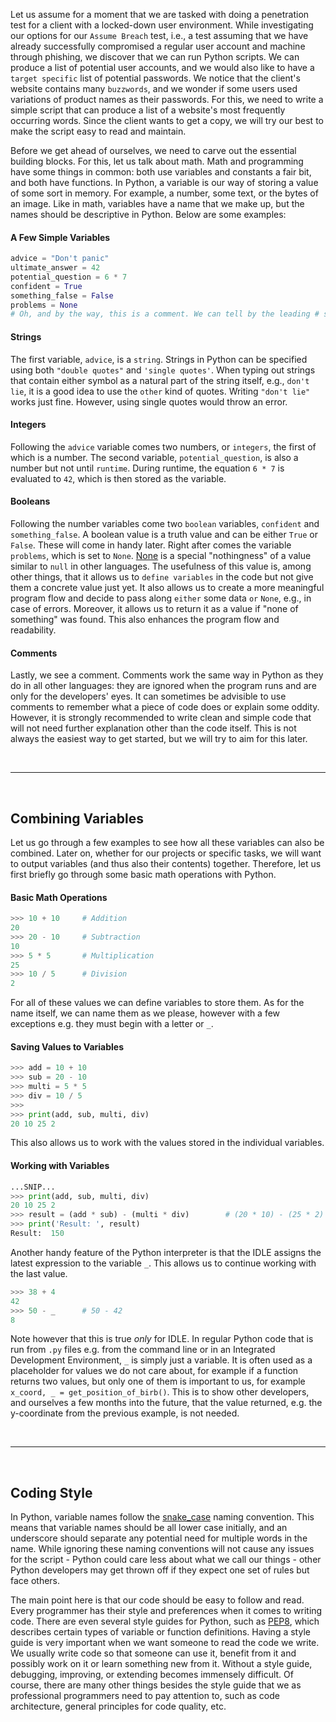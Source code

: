 Let us assume for a moment that we are tasked with doing a penetration test for a client with a locked-down user environment. While investigating our options for our `Assume Breach` test, i.e., a test assuming that we have already successfully compromised a regular user account and machine through phishing, we discover that we can run Python scripts. We can produce a list of potential user accounts, and we would also like to have a `target specific` list of potential passwords. We notice that the client's website contains many `buzzwords`, and we wonder if some users used variations of product names as their passwords. For this, we need to write a simple script that can produce a list of a website's most frequently occurring words. Since the client wants to get a copy, we will try our best to make the script easy to read and maintain.

Before we get ahead of ourselves, we need to carve out the essential building blocks. For this, let us talk about math. Math and programming have some things in common: both use variables and constants a fair bit, and both have functions. In Python, a variable is our way of storing a value of some sort in memory. For example, a number, some text, or the bytes of an image. Like in math, variables have a name that we make up, but the names should be descriptive in Python. Below are some examples:

#### A Few Simple Variables

```python
advice = "Don't panic"
ultimate_answer = 42
potential_question = 6 * 7
confident = True
something_false = False
problems = None
# Oh, and by the way, this is a comment. We can tell by the leading # sign.
```

#### Strings

The first variable, `advice`, is a `string`. Strings in Python can be specified using both `"double quotes"` and `'single quotes'`. When typing out strings that contain either symbol as a natural part of the string itself, e.g., `don't lie`, it is a good idea to use the `other` kind of quotes. Writing `"don't lie"` works just fine. However, using single quotes would throw an error.

#### Integers

Following the `advice` variable comes two numbers, or `integers`, the first of which is a number. The second variable, `potential_question`, is also a number but not until `runtime`. During runtime, the equation `6 * 7` is evaluated to `42`, which is then stored as the variable.

#### Booleans

Following the number variables come two `boolean` variables, `confident` and `something_false`. A boolean value is a truth value and can be either `True` or `False`. These will come in handy later. Right after comes the variable `problems`, which is set to `None`. [None](https://realpython.com/null-in-python/#:~:text=Python%20uses%20the%20keyword%20None,and%20a%20first%2Dclass%20citizen!) is a special "nothingness" of a value similar to `null` in other languages. The usefulness of this value is, among other things, that it allows us to `define variables` in the code but not give them a concrete value just yet. It also allows us to create a more meaningful program flow and decide to pass along `either` some data `or` `None`, e.g., in case of errors. Moreover, it allows us to return it as a value if "none of something" was found. This also enhances the program flow and readability.

#### Comments

Lastly, we see a comment. Comments work the same way in Python as they do in all other languages: they are ignored when the program runs and are only for the developers' eyes. It can sometimes be advisible to use comments to remember what a piece of code does or explain some oddity. However, it is strongly recommended to write clean and simple code that will not need further explanation other than the code itself. This is not always the easiest way to get started, but we will try to aim for this later.

<br>

---

<br>

## Combining Variables

Let us go through a few examples to see how all these variables can also be combined. Later on, whether for our projects or specific tasks, we will want to output variables (and thus also their contents) together. Therefore, let us first briefly go through some basic math operations with Python.

#### Basic Math Operations

```python
>>> 10 + 10		# Addition
20
>>> 20 - 10		# Subtraction
10
>>> 5 * 5		# Multiplication
25
>>> 10 / 5		# Division
2
```

For all of these values we can define variables to store them. As for the name itself, we can name them as we please, however with a few exceptions e.g. they must begin with a letter or `_`.

#### Saving Values to Variables

```python
>>> add = 10 + 10
>>> sub = 20 - 10
>>> multi = 5 * 5
>>> div = 10 / 5
>>>
>>> print(add, sub, multi, div)
20 10 25 2
```

This also allows us to work with the values stored in the individual variables.

#### Working with Variables

```python
...SNIP...
>>> print(add, sub, multi, div)
20 10 25 2
>>> result = (add * sub) - (multi * div)		# (20 * 10) - (25 * 2)
>>> print('Result: ', result)
Result:  150
```

Another handy feature of the Python interpreter is that the IDLE assigns the latest expression to the variable `_`. This allows us to continue working with the last value.

```python
>>> 38 + 4
42
>>> 50 - _		# 50 - 42
8
```

Note however that this is true _only_ for IDLE. In regular Python code that is run from `.py` files e.g. from the command line or in an Integrated Development Environment, `_` is simply just a variable. It is often used as a placeholder for values we do not care about, for example if a function returns two values, but only one of them is important to us, for example `x_coord, _ = get_position_of_birb()`. This is to show other developers, and ourselves a few months into the future, that the value returned, e.g. the y-coordinate from the previous example, is not needed.

<br>

---

<br>

## Coding Style

In Python, variable names follow the [snake_case](https://en.wikipedia.org/wiki/Snake_case) naming convention. This means that variable names should be all lower case initially, and an underscore should separate any potential need for multiple words in the name. While ignoring these naming conventions will not cause any issues for the script - Python could care less about what we call our things - other Python developers may get thrown off if they expect one set of rules but face others.

The main point here is that our code should be easy to follow and read. Every programmer has their style and preferences when it comes to writing code. There are even several style guides for Python, such as [PEP8](https://www.python.org/dev/peps/pep-0008/#type-variable-names), which describes certain types of variable or function definitions. Having a style guide is very important when we want someone to read the code we write. We usually write code so that someone can use it, benefit from it and possibly work on it or learn something new from it. Without a style guide, debugging, improving, or extending becomes immensely difficult. Of course, there are many other things besides the style guide that we as professional programmers need to pay attention to, such as code architecture, general principles for code quality, etc.